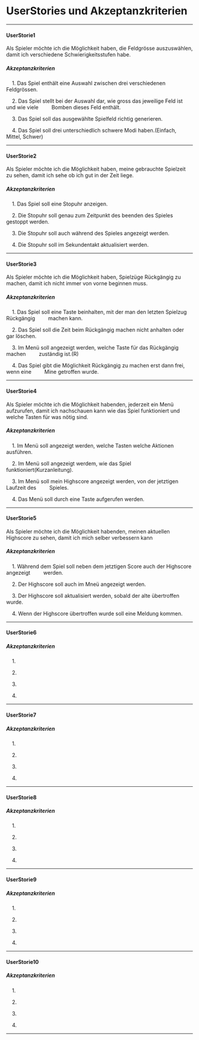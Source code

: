 # UserStories und Akzeptanzkriterien

---

#### UserStorie1

Als Spieler möchte ich die Möglichkeit haben, die Feldgrösse auszuswählen, damit ich verschiedene Schwierigkeitsstufen habe.

##### Akzeptanzkriterien

    1. Das Spiel enthält eine Auswahl zwischen drei verschiedenen Feldgrössen.

    2. Das Spiel stellt bei der Auswahl dar, wie gross das jeweilige Feld ist und wie viele         Bomben dieses Feld enthält.

    3. Das Spiel soll das ausgewählte Spielfeld richtig generieren.

    4. Das Spiel soll drei unterschiedlich schwere Modi haben.(Einfach, Mittel, Schwer)

---

#### UserStorie2

Als Spieler möchte ich die Möglichkeit haben, meine gebrauchte Spielzeit zu sehen, damit ich sehe ob ich gut in der Zeit liege.

##### Akzeptanzkriterien

    1. Das Spiel soll eine Stopuhr anzeigen.

    2. Die Stopuhr soll genau zum Zeitpunkt des beenden des Spieles gestoppt werden.

    3. Die Stopuhr soll auch während des Spieles angezeigt werden.

    4. Die Stopuhr soll im Sekundentakt aktualisiert werden.

---

#### UserStorie3

Als Spieler möchte ich die Möglichkeit haben, Spielzüge Rückgängig zu machen, damit ich nicht immer von vorne beginnen muss.

##### Akzeptanzkriterien

    1. Das Spiel soll eine Taste beinhalten, mit der man den letzten Spielzug Rückgängig         machen kann.

    2. Das Spiel soll die Zeit beim Rückgängig machen nicht anhalten oder gar löschen.

    3.  Im Menü soll angezeigt werden, welche Taste für das Rückgängig machen         zuständig ist.(R)

    4. Das Spiel gibt die Möglichkeit Rückgängig zu machen erst dann frei, wenn eine         Mine getroffen wurde.



---

#### UserStorie4

Als Spieler möchte ich die Möglichkeit habenden, jederzeit ein Menü aufzurufen, damit ich nachschauen kann wie das Spiel funktioniert und welche Tasten für was nötig sind.

##### Akzeptanzkriterien

    1. Im Menü soll angezeigt werden, welche Tasten welche Aktionen ausführen.

    2. Im Menü soll angezeigt werdem, wie das Spiel funktioniert(Kurzanleitung).

    3. Im Menü soll mein Highscore angezeigt werden, von der jetztigen Laufzeit des         Spieles.

    4. Das Menü soll durch eine Taste aufgerufen werden.

---

#### UserStorie5

Als Spieler möchte ich die Möglichkeit habenden, meinen aktuellen Highscore zu sehen, damit ich mich selber verbessern kann

##### Akzeptanzkriterien

    1. Während dem Spiel soll neben dem jetztigen Score auch der Highscore angezeigt         werden.

    2. Der Highscore soll auch im Mneü angezeigt werden.

    3. Der Highscore soll aktualisiert werden, sobald der alte übertroffen wurde.

    4. Wenn der Highscore übertroffen wurde soll eine Meldung kommen.

---

#### UserStorie6





##### Akzeptanzkriterien

    1. 

    2. 

    3. 

    4. 

---

#### UserStorie7



##### Akzeptanzkriterien

    1.

    2.

    3.

    4.

---

#### UserStorie8





##### Akzeptanzkriterien

    1.

    2.

    3.

    4.

---

#### UserStorie9





##### Akzeptanzkriterien

    1.

    2.

    3.

    4.

---

#### UserStorie10

##### Akzeptanzkriterien

    1.

    2.

    3.

    4.

---
